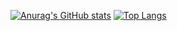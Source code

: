 [![Anurag's GitHub stats](https://github-readme-stats.vercel.app/api?username=nakao-mz&count_private=true&show_icons=true&bg_color=00000000)](https://github.com/anuraghazra/github-readme-stats)
[![Top Langs](https://github-readme-stats.vercel.app/api/top-langs/?username=nakao-mz&layout=compact&bg_color=00000000)](https://github.com/anuraghazra/github-readme-stats)
<!---
nakao-mz/nakao-mz is a ✨ special ✨ repository because its `README.md` (this file) appears on your GitHub profile.
You can click the Preview link to take a look at your changes.

- 👋 Hi, I’m @nakao-mz
- 👀 I’m interested in ...
- 🌱 I’m currently learning ...
- 💞️ I’m looking to collaborate on ...
- 📫 How to reach me ...
- 😄 Pronouns: ...
- ⚡ Fun fact: ...

--->
